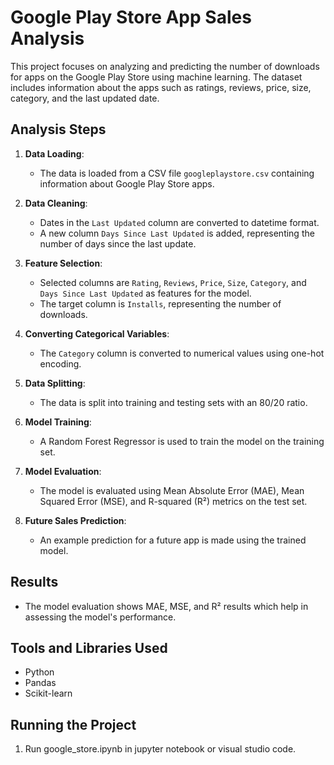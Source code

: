# Google Play Store App Sales Analysis

This project focuses on analyzing and predicting the number of downloads for apps on the Google Play Store using machine learning. The dataset includes information about the apps such as ratings, reviews, price, size, category, and the last updated date.

## Analysis Steps

1. **Data Loading**:
   - The data is loaded from a CSV file `googleplaystore.csv` containing information about Google Play Store apps.

2. **Data Cleaning**:
   - Dates in the `Last Updated` column are converted to datetime format.
   - A new column `Days Since Last Updated` is added, representing the number of days since the last update.

3. **Feature Selection**:
   - Selected columns are `Rating`, `Reviews`, `Price`, `Size`, `Category`, and `Days Since Last Updated` as features for the model.
   - The target column is `Installs`, representing the number of downloads.

4. **Converting Categorical Variables**:
   - The `Category` column is converted to numerical values using one-hot encoding.

5. **Data Splitting**:
   - The data is split into training and testing sets with an 80/20 ratio.

6. **Model Training**:
   - A Random Forest Regressor is used to train the model on the training set.

7. **Model Evaluation**:
   - The model is evaluated using Mean Absolute Error (MAE), Mean Squared Error (MSE), and R-squared (R²) metrics on the test set.

8. **Future Sales Prediction**:
   - An example prediction for a future app is made using the trained model.

## Results

- The model evaluation shows MAE, MSE, and R² results which help in assessing the model's performance.

## Tools and Libraries Used

- Python
- Pandas
- Scikit-learn

## Running the Project

1. Run google_store.ipynb in jupyter notebook or visual studio code.
